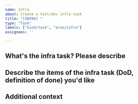 ```yaml
---
name: Infra
about: Create a test/dev infra task
title: "[INFRA] "
type: "Task"
labels: ["kind/task", "area/infra"]
assignees: ''

---
```


## What's the infra task? Please describe

<!--A clear and concise description of what infra task you want to develop.-->

## Describe the items of the infra task (DoD, definition of done) you'd like

<!--
Please use a task list for items on a separate line with a clickable checkbox https://docs.github.com/en/issues/tracking-your-work-with-issues/about-task-lists

- [ ] `item 1`
-->

## Additional context

<!--Add any other context or screenshots about the test infra request here.-->
